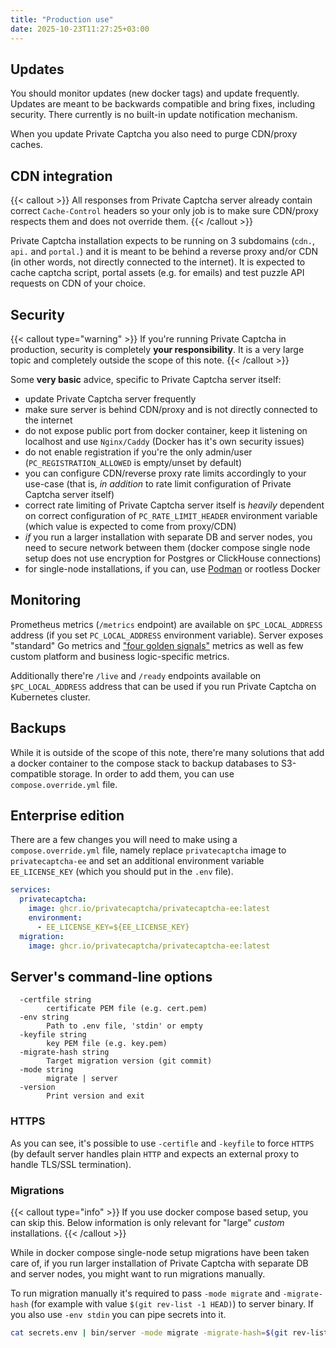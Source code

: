 ```yaml
---
title: "Production use"
date: 2025-10-23T11:27:25+03:00
---
```


## Updates

You should monitor updates (new docker tags) and update frequently. Updates are meant to be backwards compatible and bring fixes, including security. There currently is no built-in update notification mechanism.

When you update Private Captcha you also need to purge CDN/proxy caches.

## CDN integration

{{< callout >}}
All responses from Private Captcha server already contain correct `Cache-Control` headers so your only job is to make sure CDN/proxy respects them and does not override them.
{{< /callout >}}

Private Captcha installation expects to be running on 3 subdomains (`cdn.`, `api.` and `portal.`) and it is meant to be behind a reverse proxy and/or CDN (in other words, not directly connected to the internet). It is expected to cache captcha script, portal assets (e.g. for emails) and test puzzle API requests on CDN of your choice.

## Security

{{< callout type="warning" >}}
If you're running Private Captcha in production, security is completely **your responsibility**. It is a very large topic and completely outside the scope of this note.
{{< /callout >}}

Some **very basic** advice, specific to Private Captcha server itself:
- update Private Captcha server frequently
- make sure server is behind CDN/proxy and is not directly connected to the internet
- do not expose public port from docker container, keep it listening on localhost and use `Nginx/Caddy` (Docker has it's own security issues)
- do not enable registration if you're the only admin/user (`PC_REGISTRATION_ALLOWED` is empty/unset by default)
- you can configure CDN/reverse proxy rate limits accordingly to your use-case (that is, _in addition_ to rate limit configuration of Private Captcha server itself)
- correct rate limiting of Private Captcha server itself is _heavily_ dependent on correct configuration of `PC_RATE_LIMIT_HEADER` environment variable (which value is expected to come from proxy/CDN)
- _if_ you run a larger installation with separate DB and server nodes, you need to secure network between them (docker compose single node setup does not use encryption for Postgres or ClickHouse connections)
- for single-node installations, if you can, use [Podman](https://podman.io/) or rootless Docker

## Monitoring

Prometheus metrics (`/metrics` endpoint) are available on `$PC_LOCAL_ADDRESS` address (if you set `PC_LOCAL_ADDRESS` environment variable). Server exposes "standard" Go metrics and ["four golden signals"](https://sre.google/sre-book/monitoring-distributed-systems/#xref_monitoring_golden-signals) metrics as well as few custom platform and business logic-specific metrics.

Additionally there're `/live` and `/ready` endpoints available on `$PC_LOCAL_ADDRESS` address that can be used if you run Private Captcha on Kubernetes cluster.

## Backups

While it is outside of the scope of this note, there're many solutions that add a docker container to the compose stack to backup databases to S3-compatible storage. In order to add them, you can use `compose.override.yml` file.

## Enterprise edition

There are a few changes you will need to make using a `compose.override.yml` file, namely replace `privatecaptcha` image to `privatecaptcha-ee` and set an additional environment variable `EE_LICENSE_KEY` (which you should put in the `.env` file).

```yaml
services:
  privatecaptcha:
    image: ghcr.io/privatecaptcha/privatecaptcha-ee:latest
    environment:
      - EE_LICENSE_KEY=${EE_LICENSE_KEY}
  migration:
    image: ghcr.io/privatecaptcha/privatecaptcha-ee:latest
```

## Server's command-line options

```
  -certfile string
    	certificate PEM file (e.g. cert.pem)
  -env string
    	Path to .env file, 'stdin' or empty
  -keyfile string
    	key PEM file (e.g. key.pem)
  -migrate-hash string
    	Target migration version (git commit)
  -mode string
    	migrate | server
  -version
    	Print version and exit
```

### HTTPS

As you can see, it's possible to use `-certifle` and `-keyfile` to force `HTTPS` (by default server handles plain `HTTP` and expects an external proxy to handle TLS/SSL termination).

### Migrations

{{< callout type="info" >}}
If you use docker compose based setup, you can skip this. Below information is only relevant for "large" _custom_ installations.
{{< /callout >}}

While in docker compose single-node setup migrations have been taken care of, if you run larger installation of Private Captcha with separate DB and server nodes, you might want to run migrations manually.

To run migration manually it's required to pass `-mode migrate` and `-migrate-hash` (for example with value `$(git rev-list -1 HEAD)`) to server binary. If you also use `-env stdin` you can pipe secrets into it.

```bash
cat secrets.env | bin/server -mode migrate -migrate-hash=$(git rev-list -1 HEAD)
```